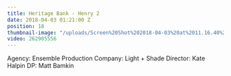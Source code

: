 ```yaml
---
title: Heritage Bank - Henry 2
date: 2018-04-03 01:21:00 Z
position: 18
thumbnail-image: "/uploads/Screen%20Shot%202018-04-03%20at%2011.16.40%20am.png"
video: 262905556
---
```


Agency: Ensemble
Production Company: Light + Shade
Director: Kate Halpin
DP: Matt Bamkin